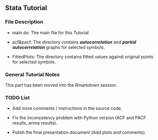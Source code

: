 ## Stata Tutorial

### File Description

+ main.do: The main file for this Tutorial

+ acf&pacf: The directory contains ***autocorrelation*** and ***partial autocorrelation*** graphs for selected symbols.

+ FittedPlots: The directory contains fitted values against original points for selected symbols.

### General Tutorial Notes

  This part has been moved into the Rmarkdown session.

### TODO List

+ Add more comments / instructions in the source code.

+ Fix the inconsistency problem with Python version (ACF and PACF results, arima results). 

+ Polish the final presentation document (Add plots and comments).
